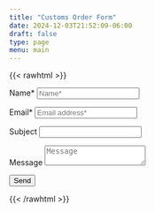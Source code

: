 ```yaml
---
title: "Customs Order Form"
date: 2024-12-03T21:52:09-06:00
draft: false
type: page
menu: main
---
```


{{< rawhtml >}}
<link rel="stylesheet" href="/css/form.css">
<form action="https://docs.google.com/forms/d/e/<formID/formResponse" method="post" target="hidden_iframe" onsubmit="submitted=true">
  <label>Name*</label>
        <input type="text" placeholder="Name*" class="form-input" name="entry.719211028" required>

  <label>Email*</label>
        <input type="email" placeholder="Email address*" class="form-input" name="entry.1119409224" required>

   <label>Subject</label>
        <input type="text" placeholde="Subject*" class="form-input" name="entry.1043109960" required>

   <label>Message</label>
        <textarea row="5" placeholder="Message" class="form-input" name="entry.1348223678" ></textarea>

   <button type="submit">Send</button>
</form>
{{< /rawhtml >}}
